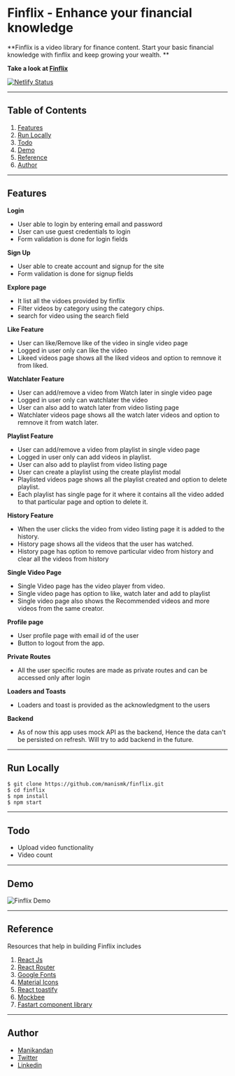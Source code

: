 # Finflix - Enhance your financial knowledge
**Finflix is a video library for finance content. Start your basic financial knowledge with finflix and keep growing your wealth. **

**Take a look at [Finflix](https://finflix.netlify.app/)**

[![Netlify Status](https://api.netlify.com/api/v1/badges/6fe2b50a-6401-4ad3-adab-780deb7bb405/deploy-status)](https://app.netlify.com/sites/finflix/deploys)

---

## Table of Contents
1. [Features](#Features)
2. [Run Locally](#run-locally)
3. [Todo](#todo)
4. [Demo](#demo)
5. [Reference](#reference)
6. [Author](#author)

---

## Features

**Login** 
- User able to login by entering email and password
- User can use guest credentials to login
- Form validation is done for login fields

**Sign Up**
- User able to create account and signup for the site
- Form validation is done for signup fields

**Explore page**
- It list all the vidoes provided by finflix
- Filter videos by category using the category chips.
- search for video using the search field

**Like Feature**
- User can like/Remove like of the video in single video page
- Logged in user only can like the video
- Likeed videos page shows all the liked videos and option to remnove it from liked.

**Watchlater Feature**
- User can add/remove a video from Watch later in single video page
- Logged in user only can watchlater the video
- User can also add to watch later from video listing page
- Watchlater videos page shows all the watch later videos and option to remnove it from watch later.

**Playlist Feature**
- User can add/remove a video from playlist in single video page
- Logged in user only can add videos in playlist.
- User can also add to playlist from video listing page
- User can create a playlist using the create playlist modal
- Playlisted videos page shows all the playlist created and option to delete playlist.
- Each playlist has single page for it where it contains all the video added to that particular page and option to delete it.

**History Feature**
- When the user clicks the video from video listing page it is added to the history.
- History page shows all the videos that the user has watched.
- History page has option to remove particular video from history and clear all the videos from history

**Single Video Page**
- Single Video page has the video player from video.
- Single video page has option to like, watch later and add to playlist
- Single video page also shows the Recommended videos and more videos from the same creator.


**Profile page**
- User profile page with email id of the user
- Button to logout from the app.

**Private Routes**
- All the user specific routes are made as private routes and can be accessed only after login

**Loaders and Toasts**
- Loaders and toast is provided as the acknowledgment to the users

**Backend**
- As of now this app uses mock API as the backend, Hence the data can't be persisted on refresh. Will try to add backend in the future.


---

## Run Locally

```git
$ git clone https://github.com/manismk/finflix.git
$ cd finflix
$ npm install
$ npm start  
```

---

## Todo

- Upload video functionality
- Video count

---

## Demo

![Finflix Demo](finflix.gif)

---

## Reference

Resources that help in building Finflix includes

1. [React Js](https://reactjs.org/)
2. [React Router](https://reactrouter.com/)
3. [Google Fonts](https://fonts.google.com/)
4. [Material Icons](https://mui.com/components/material-icons/)
6. [React toastify](https://fkhadra.github.io/react-toastify/introduction)
7. [Mockbee](https://mockbee.netlify.app/)
8. [Fastart component library](https://fastart.netlify.app/)

---

## Author

- [Manikandan](https://manikandan.netlify.app/)
- [Twitter](https://twitter.com/_manismk)
- [Linkedin](https://www.linkedin.com/in/manismk/)

